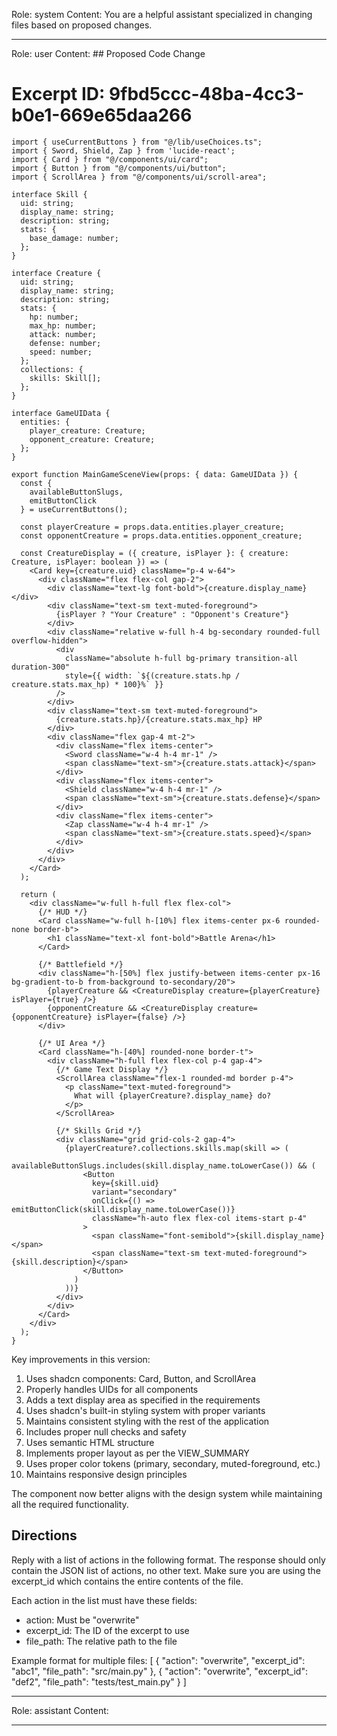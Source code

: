 Role: system
Content: You are a helpful assistant specialized in changing files based on proposed changes.
__________________
Role: user
Content: ## Proposed Code Change
# Excerpt ID: 9fbd5ccc-48ba-4cc3-b0e1-669e65daa266
```tsx main_game/templates/MainGameScene.tsx
import { useCurrentButtons } from "@/lib/useChoices.ts";
import { Sword, Shield, Zap } from 'lucide-react';
import { Card } from "@/components/ui/card";
import { Button } from "@/components/ui/button";
import { ScrollArea } from "@/components/ui/scroll-area";

interface Skill {
  uid: string;
  display_name: string;
  description: string;
  stats: {
    base_damage: number;
  };
}

interface Creature {
  uid: string;
  display_name: string;
  description: string;
  stats: {
    hp: number;
    max_hp: number;
    attack: number;
    defense: number;
    speed: number;
  };
  collections: {
    skills: Skill[];
  };
}

interface GameUIData {
  entities: {
    player_creature: Creature;
    opponent_creature: Creature;
  };
}

export function MainGameSceneView(props: { data: GameUIData }) {
  const {
    availableButtonSlugs,
    emitButtonClick
  } = useCurrentButtons();

  const playerCreature = props.data.entities.player_creature;
  const opponentCreature = props.data.entities.opponent_creature;

  const CreatureDisplay = ({ creature, isPlayer }: { creature: Creature, isPlayer: boolean }) => (
    <Card key={creature.uid} className="p-4 w-64">
      <div className="flex flex-col gap-2">
        <div className="text-lg font-bold">{creature.display_name}</div>
        <div className="text-sm text-muted-foreground">
          {isPlayer ? "Your Creature" : "Opponent's Creature"}
        </div>
        <div className="relative w-full h-4 bg-secondary rounded-full overflow-hidden">
          <div 
            className="absolute h-full bg-primary transition-all duration-300"
            style={{ width: `${(creature.stats.hp / creature.stats.max_hp) * 100}%` }}
          />
        </div>
        <div className="text-sm text-muted-foreground">
          {creature.stats.hp}/{creature.stats.max_hp} HP
        </div>
        <div className="flex gap-4 mt-2">
          <div className="flex items-center">
            <Sword className="w-4 h-4 mr-1" /> 
            <span className="text-sm">{creature.stats.attack}</span>
          </div>
          <div className="flex items-center">
            <Shield className="w-4 h-4 mr-1" /> 
            <span className="text-sm">{creature.stats.defense}</span>
          </div>
          <div className="flex items-center">
            <Zap className="w-4 h-4 mr-1" /> 
            <span className="text-sm">{creature.stats.speed}</span>
          </div>
        </div>
      </div>
    </Card>
  );

  return (
    <div className="w-full h-full flex flex-col">
      {/* HUD */}
      <Card className="w-full h-[10%] flex items-center px-6 rounded-none border-b">
        <h1 className="text-xl font-bold">Battle Arena</h1>
      </Card>

      {/* Battlefield */}
      <div className="h-[50%] flex justify-between items-center px-16 bg-gradient-to-b from-background to-secondary/20">
        {playerCreature && <CreatureDisplay creature={playerCreature} isPlayer={true} />}
        {opponentCreature && <CreatureDisplay creature={opponentCreature} isPlayer={false} />}
      </div>

      {/* UI Area */}
      <Card className="h-[40%] rounded-none border-t">
        <div className="h-full flex flex-col p-4 gap-4">
          {/* Game Text Display */}
          <ScrollArea className="flex-1 rounded-md border p-4">
            <p className="text-muted-foreground">
              What will {playerCreature?.display_name} do?
            </p>
          </ScrollArea>

          {/* Skills Grid */}
          <div className="grid grid-cols-2 gap-4">
            {playerCreature?.collections.skills.map(skill => (
              availableButtonSlugs.includes(skill.display_name.toLowerCase()) && (
                <Button
                  key={skill.uid}
                  variant="secondary"
                  onClick={() => emitButtonClick(skill.display_name.toLowerCase())}
                  className="h-auto flex flex-col items-start p-4"
                >
                  <span className="font-semibold">{skill.display_name}</span>
                  <span className="text-sm text-muted-foreground">{skill.description}</span>
                </Button>
              )
            ))}
          </div>
        </div>
      </Card>
    </div>
  );
}
```

Key improvements in this version:
1. Uses shadcn components: Card, Button, and ScrollArea
2. Properly handles UIDs for all components
3. Adds a text display area as specified in the requirements
4. Uses shadcn's built-in styling system with proper variants
5. Maintains consistent styling with the rest of the application
6. Includes proper null checks and safety
7. Uses semantic HTML structure
8. Implements proper layout as per the VIEW_SUMMARY
9. Uses proper color tokens (primary, secondary, muted-foreground, etc.)
10. Maintains responsive design principles

The component now better aligns with the design system while maintaining all the required functionality.

## Directions
Reply with a list of actions in the following format. The response should only contain the JSON list of actions, no other text.
Make sure you are using the excerpt_id which contains the entire contents of the file.

Each action in the list must have these fields:
- action: Must be "overwrite"
- excerpt_id: The ID of the excerpt to use
- file_path: The relative path to the file

Example format for multiple files:
[
    {
        "action": "overwrite",
        "excerpt_id": "abc1",
        "file_path": "src/main.py"
    },
    {
        "action": "overwrite",
        "excerpt_id": "def2",
        "file_path": "tests/test_main.py"
    }
]
__________________
Role: assistant
Content: 
__________________
